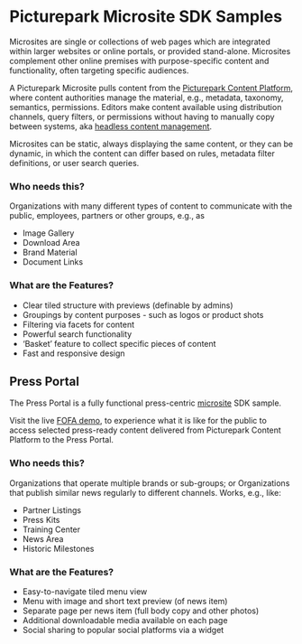 # Picturepark Microsite SDK Samples
Microsites are single or collections of web pages which are integrated within larger websites or online portals, or provided stand-alone. Microsites complement other online premises with purpose-specific content and functionality, often targeting specific audiences.

A Picturepark Microsite pulls content from the [Picturepark Content Platform](https://picturepark.com/software/), where content authorities manage the material, e.g., metadata, taxonomy, semantics, permissions. Editors make content available using distribution channels, query filters, or permissions without having to manually copy between systems, aka [headless content management](https://picturepark.com/solutions/headless-content-management).

Microsites can be static, always displaying the same content, or they can be dynamic, in which the content can differ based on rules, metadata filter definitions, or user search queries.

### Who needs this?
Organizations with many different types of content to communicate with the public, employees, partners or other groups, e.g., as
- Image Gallery
- Download Area
- Brand Material
- Document Links

### What are the Features?
- Clear tiled structure with previews (definable by admins)
- Groupings by content purposes - such as logos or product shots
- Filtering via facets for content
- Powerful search functionality
- ‘Basket’ feature to collect specific pieces of content
- Fast and responsive design

## Press Portal
The Press Portal is a fully functional press-centric [microsite](https://picturepark.com/software/picturepark-content-platform-microsites-embed-code/) SDK sample.

Visit the live [FOFA demo](https://demo-pressportal.picturepark.com/), to experience what it is like for the public to access selected press-ready content delivered from Picturepark Content Platform to the Press Portal.

### Who needs this?
Organizations that operate multiple brands or sub-groups; or Organizations that publish similar news regularly to different channels. Works, e.g., like:
- Partner Listings
- Press Kits
- Training Center
- News Area
- Historic Milestones

### What are the Features?
- Easy-to-navigate tiled menu view
- Menu with image and short text preview (of news item)
- Separate page per news item (full body copy and other photos)
- Additional downloadable media available on each page
- Social sharing to popular social platforms via a widget